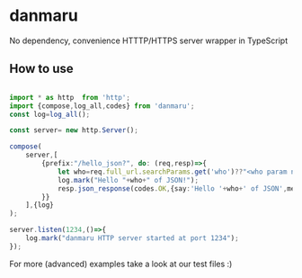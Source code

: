 # danmaru
No dependency, convenience  HTTTP/HTTPS server wrapper in TypeScript

## How to use


```typescript 

import * as http  from 'http';
import {compose,log_all,codes} from 'danmaru';
const log=log_all();

const server= new http.Server();

compose(
	server,[
		{prefix:"/hello_json?", do: (req,resp)=>{
			let who=req.full_url.searchParams.get('who')??"<who param not found in searchParams>";
			log.mark("Hello "+who+" of JSON!");
			resp.json_response(codes.OK,{say:'Hello '+who+' of JSON',method:req.method});
		}}
	],{log}
);

server.listen(1234,()=>{
    log.mark("danmaru HTTP server started at port 1234");
});

```

For more (advanced) examples take a look at our test files :)
